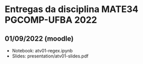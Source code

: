 # Entregas da disciplina MATE34 PGCOMP-UFBA 2022
## 01/09/2022 (moodle)
- Notebook: atv01-regex.ipynb
- Slides: presentation/atv01-slides.pdf